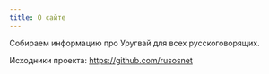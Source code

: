 ```yaml
---
title: О сайте
---
```


Собираем информацию про Уругвай для всех русскоговорящих.

Исходники проекта: https://github.com/rusosnet
